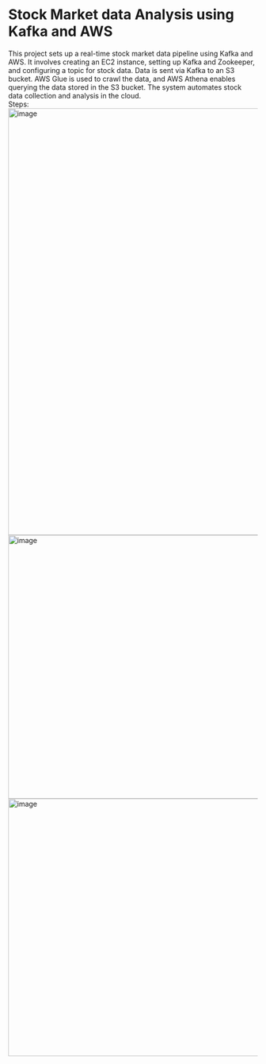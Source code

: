 # Stock Market data Analysis using Kafka and AWS
This project sets up a real-time stock market data pipeline using Kafka and AWS. It involves creating an EC2 instance, setting up Kafka and Zookeeper, and configuring a topic for stock data. Data is sent via Kafka to an S3 bucket. AWS Glue is used to crawl the data, and AWS Athena enables querying the data stored in the S3 bucket. The system automates stock data collection and analysis in the cloud.   
Steps:   
<img width="860" alt="image" src="https://github.com/user-attachments/assets/1a0384e5-6a47-442a-a0a8-c581d4c8bfee" />   
<img width="531" alt="image" src="https://github.com/user-attachments/assets/e5e7796e-3da0-4654-a1ea-5cd3d02f0d19" />   
<img width="519" alt="image" src="https://github.com/user-attachments/assets/86320895-6f81-43ae-8bf8-42904b8057fb" />


